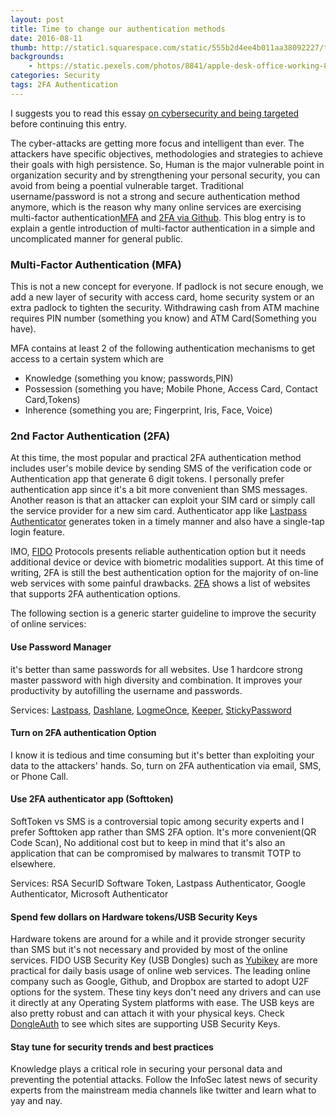```yaml
---
layout: post
title: Time to change our authentication methods
date: 2016-08-11
thumb: http://static1.squarespace.com/static/555b2d4ee4b011aa38092227/t/567ad37b4bf118f6295be2e8/1450890108388/2FA+(Resources).png
backgrounds: 
    - https://static.pexels.com/photos/8841/apple-desk-office-working-8841.jpg
categories: Security
tags: 2FA Authentication
---
```


I suggests you to read this essay [on cybersecurity and being targeted](http://www.kennethreitz.org/essays/on-cybersecurity-and-being-targeted) before continuing this entry.

The cyber-attacks are getting more focus and intelligent than ever. The attackers have specific objectives, methodologies and strategies to achieve their goals with high persistence. So, Human is the major vulnerable point in organization security and by strengthening your personal security, you can avoid from being a poential vulnerable target. Traditional username/password is not a strong and secure authentication method anymore, which is the reason why many online services are exercising multi-factor authentication[MFA](https://www.wikiwand.com/en/Multi-factor_authentication) and [2FA via Github](https://help.github.com/articles/about-two-factor-authentication/). This blog entry is to explain a gentle introduction of multi-factor authentication in a simple and uncomplicated manner for general public.

### Multi-Factor Authentication (MFA)

This is not a new concept for everyone. If padlock is not secure enough, we add a new layer of security with access card, home security system or an extra padlock to tighten the security. Withdrawing cash from ATM machine requires PIN number (something you know) and ATM Card(Something you have). 

MFA contains at least 2 of the following authentication mechanisms to get access to a certain system which are 

- Knowledge (something you know; passwords,PIN) 
- Possession (something you have; Mobile Phone, Access Card, Contact Card,Tokens)  
- Inherence (something you are; Fingerprint, Iris, Face, Voice)

### 2nd Factor Authentication (2FA)

At this time, the most popular and practical 2FA authentication method includes user's mobile device by sending SMS of the verification code or Authentication app that generate 6 digit tokens. I personally prefer authentication app since it's a bit more convenient than SMS messages. Another reason is that an attacker can exploit your SIM card or simply call the service provider for a new sim card. Authenticator app like [Lastpass Authenticator](https://lastpass.com/auth/) generates token in a timely manner and also have a single-tap login feature. 

IMO, [FIDO](https://fidoalliance.org/specifications/overview/) Protocols presents reliable authentication option but it needs additional device or device with biometric modalities support. At this time of writing, 2FA is still the best authentication option for the majority of on-line web services with some painful drawbacks. [2FA](https://twofactorauth.org/) shows a list of websites that supports 2FA authentication options.

The following section is a generic starter guideline to improve the security of online services:

#### Use Password Manager 

it's better than same passwords for all websites. Use 1 hardcore strong master password with high diversity and combination. It improves your productivity by autofilling the username and passwords.

Services: [Lastpass](https://lastpass.com/), [Dashlane](https://www.dashlane.com/), [LogmeOnce](https://www.logmeonce.com/), [Keeper](https://keepersecurity.com/), [StickyPassword](https://www.stickypassword.com/lp/pcmag?utm_source=pcmag2016&utm_medium=review-1y&utm_term=mva&utm_content=lp-sp&utm_campaign=2016-06_pcmag&campaign_affid=d-pcmaga-lp201606)

#### Turn on 2FA authentication Option

I know it is tedious and time consuming but it's better than exploiting your data to the attackers' hands.
So, turn on 2FA authentication via email, SMS, or Phone Call. 

#### Use 2FA authenticator app (Softtoken)
SoftToken vs SMS is a controversial topic among security experts and I prefer Softtoken app rather than SMS 2FA option. It's more convenient(QR Code Scan), No additional cost but to keep in mind that it's also an application that can be compromised by malwares to transmit TOTP to elsewhere.

Services: RSA SecurID Software Token, Lastpass Authenticator, Google Authenticator, Microsoft Authenticator

#### Spend few dollars on Hardware tokens/USB Security Keys

Hardware tokens are around for a while and it provide stronger security than SMS but it's not necessary and provided by most of the online services. FIDO USB Security Key (USB Dongles) such as [Yubikey](https://www.yubico.com/products/yubikey-hardware/) are more practical for daily basis usage of online web services. The leading online company such as Google, Github, and Dropbox are started to adopt U2F options for the system. These tiny keys don't need any drivers and can use it directly at any Operating System platforms with ease. The USB keys are also pretty robust and can attach it with your physical keys. Check [DongleAuth](http://www.dongleauth.info/) to see which sites are supporting USB Security Keys.

#### Stay tune for security trends and best practices

Knowledge plays a critical role in securing your personal data and preventing the potential attacks. Follow the InfoSec latest news of security experts from the mainstream media channels like twitter and learn what to yay and nay.






